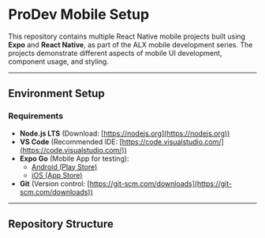 # ProDev Mobile Setup

This repository contains multiple React Native mobile projects built using **Expo** and **React Native**, as part of the ALX mobile development series. The projects demonstrate different aspects of mobile UI development, component usage, and styling.

---

## **Environment Setup**

### **Requirements**
- **Node.js LTS** (Download: [https://nodejs.org](https://nodejs.org))
- **VS Code** (Recommended IDE: [https://code.visualstudio.com/](https://code.visualstudio.com/))
- **Expo Go** (Mobile App for testing):
  - [Android (Play Store)](https://play.google.com/store/apps/details?id=host.exp.exponent)
  - [iOS (App Store)](https://apps.apple.com/app/expo-go/id982107779)
- **Git** (Version control: [https://git-scm.com/downloads](https://git-scm.com/downloads))

---

## **Repository Structure**

